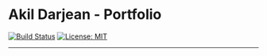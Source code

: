 # Akil Darjean - Portfolio

[![Build Status](https://travis-ci.org/adarj/adarj.github.io.svg?branch=source)](https://travis-ci.org/adarj/adarj.github.io)
[![License: MIT](https://img.shields.io/badge/License-MIT-yellow.svg)](https://opensource.org/licenses/MIT)

---
